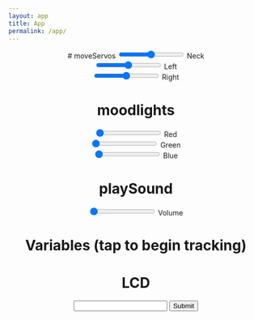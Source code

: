 ```yaml
---
layout: app
title: App
permalink: /app/
---
```

<script src="app.js"></script>
<center>
<div>
# moveServos
<input type="range" id="neck" min="0" max="180" value="90" step="5" onchange="setNeck(this.value)"/> Neck<br>
<input type="range" id="left"  min="0" max="180" value="90" step="5" onchange="setLeft(this.value)"/> Left<br>
<input type="range" id="right" min="0" max="180" value="90" step="5" onchange="setRight(this.value)" /> Right<br>


# moodlights
<input type="range" id="red" min="0" max="255" value="0" step="5" onchange="setRed(this.value)"/> Red<br>
<input type="range" id="green"  min="0" max="255" value="0" step="5" onchange="setGreen(this.value)"/> Green<br>
<input type="range" id="blue" min="0" max="255" value="0" step="5" onchange="setBlue(this.value)" /> Blue<br>

# playSound
<input type="range" id="sound" min="0" max="255" value="0" step="5" onchange="callFunction('playSound', this.value)"/> Volume<br>

<div onclick="setInterval(getNoise, 2500);
setInterval(getBrightness, 2500);">
<h1 id="noiselevel">Variables (tap to begin tracking)</h1>
<h1 id="brightnesslevel">  </h1>
</div>

# LCD
<input type="text" name="lcdtext" id="lcdtextbox">
<input type="button" value="Submit" onclick='lcdPrint(document.getElementById("lcdtextbox").value)'>


</div>
</center>
